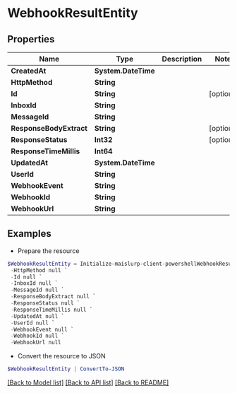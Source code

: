 # WebhookResultEntity
## Properties

Name | Type | Description | Notes
------------ | ------------- | ------------- | -------------
**CreatedAt** | **System.DateTime** |  | 
**HttpMethod** | **String** |  | 
**Id** | **String** |  | [optional] 
**InboxId** | **String** |  | 
**MessageId** | **String** |  | 
**ResponseBodyExtract** | **String** |  | [optional] 
**ResponseStatus** | **Int32** |  | [optional] 
**ResponseTimeMillis** | **Int64** |  | 
**UpdatedAt** | **System.DateTime** |  | 
**UserId** | **String** |  | 
**WebhookEvent** | **String** |  | 
**WebhookId** | **String** |  | 
**WebhookUrl** | **String** |  | 

## Examples

- Prepare the resource
```powershell
$WebhookResultEntity = Initialize-maislurp-client-powershellWebhookResultEntity  -CreatedAt null `
 -HttpMethod null `
 -Id null `
 -InboxId null `
 -MessageId null `
 -ResponseBodyExtract null `
 -ResponseStatus null `
 -ResponseTimeMillis null `
 -UpdatedAt null `
 -UserId null `
 -WebhookEvent null `
 -WebhookId null `
 -WebhookUrl null
```

- Convert the resource to JSON
```powershell
$WebhookResultEntity | ConvertTo-JSON
```

[[Back to Model list]](../README#documentation-for-models) [[Back to API list]](../README#documentation-for-api-endpoints) [[Back to README]](../README)

